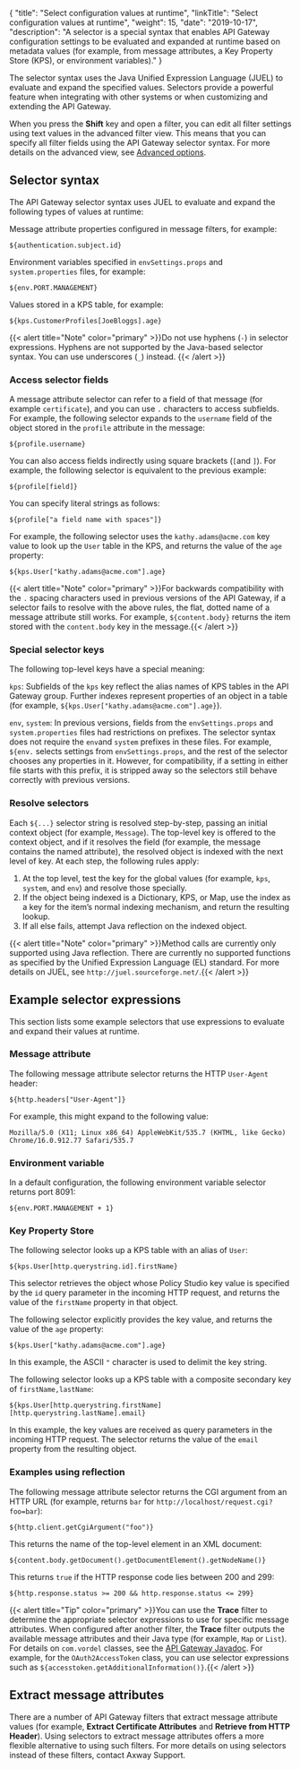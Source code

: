 {
"title": "Select configuration values at runtime",
"linkTitle": "Select configuration values at runtime",
"weight": 15,
"date": "2019-10-17",
"description": "A selector is a special syntax that enables API Gateway configuration settings to be evaluated and expanded at runtime based on metadata values (for example, from message attributes, a Key Property Store (KPS), or environment variables)."
}

The selector syntax uses the Java Unified Expression Language (JUEL) to evaluate and expand the specified values. Selectors provide a powerful feature when integrating with other systems or when customizing and extending the API Gateway.

When you press the **Shift**
key and open a filter, you can edit all filter settings using text values in the advanced filter view. This means that you can specify all filter fields using the API Gateway selector syntax. For more details on the advanced view, see [Advanced options](/docs/apim_policydev/apigw_poldev/general_ps_settings#advanced-options).

## Selector syntax

The API Gateway selector syntax uses JUEL to evaluate and expand the following types of values at runtime:

Message attribute properties configured in message filters, for example:

```
${authentication.subject.id}
```

Environment variables specified in `envSettings.props` and `system.properties` files, for example:

```
${env.PORT.MANAGEMENT}
```

Values stored in a KPS table, for example:

```
${kps.CustomerProfiles[JoeBloggs].age}
```

{{< alert title="Note" color="primary" >}}Do not use hyphens (`-`) in selector expressions. Hyphens are not supported by the Java-based selector syntax. You can use underscores (`_`) instead. {{< /alert >}}

### Access selector fields

A message attribute selector can refer to a field of that message (for example `certificate`), and you can use `.` characters to access subfields. For example, the following selector expands to the `username` field of the object stored in the `profile` attribute in the message:

```
${profile.username}
```

You can also access fields indirectly using square brackets (`[`and `]`). For example, the following selector is equivalent to the previous example:

```
${profile[field]}
```

You can specify literal strings as follows:

```
${profile["a field name with spaces"]}
```

For example, the following selector uses the `kathy.adams@acme.com` key value to look up the `User` table in the KPS, and returns the value of the `age` property:

```
${kps.User["kathy.adams@acme.com"].age}
```

{{< alert title="Note" color="primary" >}}For backwards compatibility with the `.` spacing characters used in previous versions of the API Gateway, if a selector fails to resolve with the above rules, the flat, dotted name of a message attribute still works. For example, `${content.body}` returns the item stored with the `content.body` key in the message.{{< /alert >}}

### Special selector keys

The following top-level keys have a special meaning:

`kps`: Subfields of the `kps` key reflect the alias names of KPS tables in the API Gateway group. Further indexes represent properties of an object in a table (for example, `${kps.User["kathy.adams@acme.com"].age}`).

`env`, `system`: In previous versions, fields from the `envSettings.props` and `system.properties` files had restrictions on prefixes. The selector syntax does not require the `env`and `system` prefixes in these files. For example, `${env.` selects settings from `envSettings.props`, and the rest of the selector chooses any properties in it. However, for compatibility, if a setting in either file starts with this prefix, it is stripped away so the selectors still behave correctly with previous versions.

### Resolve selectors

Each `${...}` selector string is resolved step-by-step, passing an initial context object (for example, `Message`). The top-level key is offered to the context object, and if it resolves the field (for example, the message contains the named attribute), the resolved object is indexed with the next level of key. At each step, the following rules apply:

1. At the top level, test the key for the global values (for example, `kps`, `system`, and `env`) and resolve those specially.
2. If the object being indexed is a Dictionary, KPS, or Map, use the index as a key for the item’s normal indexing mechanism, and return the resulting lookup.
3. If all else fails, attempt Java reflection on the indexed object.

{{< alert title="Note" color="primary" >}}Method calls are currently only supported using Java reflection. There are currently no supported functions as specified by the Unified Expression Language (EL) standard. For more details on JUEL, see `http://juel.sourceforge.net/`.{{< /alert >}}

## Example selector expressions

This section lists some example selectors that use expressions to evaluate and expand their values at runtime.

### Message attribute

The following message attribute selector returns the HTTP `User-Agent` header:

```
${http.headers["User-Agent"]}
```

For example, this might expand to the following value:

```
Mozilla/5.0 (X11; Linux x86_64) AppleWebKit/535.7 (KHTML, like Gecko) Chrome/16.0.912.77 Safari/535.7
```

### Environment variable

In a default configuration, the following environment variable selector returns port 8091:

```
${env.PORT.MANAGEMENT + 1}
```

### Key Property Store

The following selector looks up a KPS table with an alias of `User`:

```
${kps.User[http.querystring.id].firstName}
```

This selector retrieves the object whose Policy Studio key value is specified by the `id`
query parameter in the incoming HTTP request, and returns the value of the `firstName`
property in that object.

The following selector explicitly provides the key value, and returns the value of the `age`
property:

```
${kps.User["kathy.adams@acme.com"].age}
```

In this example, the ASCII `"`
character is used to delimit the key string.

The following selector looks up a KPS table with a composite secondary key of `firstName,lastName`:

```
${kps.User[http.querystring.firstName][http.querystring.lastName].email}
```

In this example, the key values are received as query parameters in the incoming HTTP request. The selector returns the value of the `email`
property from the resulting object.

### Examples using reflection

The following message attribute selector returns the CGI argument from an HTTP URL (for example, returns `bar`
for `http://localhost/request.cgi?foo=bar`):

```
${http.client.getCgiArgument("foo")}
```

This returns the name of the top-level element in an XML document:

```
${content.body.getDocument().getDocumentElement().getNodeName()}
```

This returns `true` if the HTTP response code lies between 200 and 299:

```
${http.response.status >= 200 && http.response.status <= 299}
```

{{< alert title="Tip" color="primary" >}}You can use the **Trace** filter to determine the appropriate selector expressions to use for specific message attributes. When configured after another filter, the **Trace** filter outputs the available message attributes and their Java type (for example, `Map` or `List`). For details on `com.vordel` classes, see the [API Gateway Javadoc](https://support.axway.com/doc/4f0a52b8a1f1934372469892828b468a/index.html). For example, for the `OAuth2AccessToken` class, you can use selector expressions such as `${accesstoken.getAdditionalInformation()}`.{{< /alert >}}

## Extract message attributes

There are a number of API Gateway filters that extract message attribute values (for example, **Extract Certificate Attributes** and **Retrieve from HTTP Header**). Using selectors to extract message attributes offers a more flexible alternative to using such filters. For more details on using selectors instead of these filters, contact Axway Support.
